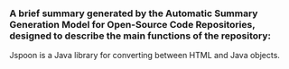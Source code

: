 ### A brief summary generated by the Automatic Summary Generation Model for Open-Source Code Repositories, designed to describe the main functions of the repository:

Jspoon is a Java library for converting between HTML and Java objects.
